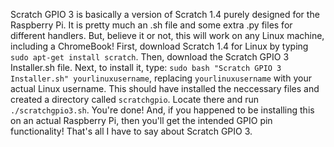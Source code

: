 Scratch GPIO 3 is basically a version of Scratch 1.4 purely designed for the Raspberry Pi. It is pretty much an .sh file and some extra .py files for
different handlers. But, believe it or not, this will work on any Linux machine, including a ChromeBook! First, download Scratch 1.4 for Linux by typing
`sudo apt-get install scratch`. Then, download the Scratch GPIO 3 Installer.sh file. Next, to install it, type: `sudo bash "Scratch GPIO 3 Installer.sh" yourlinuxusername`, replacing
`yourlinuxusername` with your actual Linux username. This should have installed the neccessary files and created a directory called `scratchgpio`. Locate
there and run `./scratchgpio3.sh`. You're done! And, if you happened to be installing this on an actual Raspberry Pi, then you'll get the intended GPIO pin
functionality! That's all I have to say about Scratch GPIO 3.
